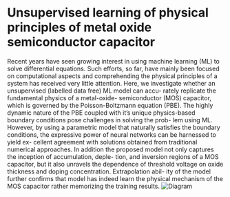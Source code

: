 # Unsupervised learning of physical principles of metal oxide semiconductor capacitor
Recent years have seen growing interest in using machine
learning (ML) to solve differential equations. Such efforts,
so far, have mainly been focused on computational aspects
and comprehending the physical principles of a system has
received very little attention. Here, we investigate whether
an unsupervised (labelled data free) ML model can accu-
rately replicate the fundamental physics of a metal-oxide-
semiconductor (MOS) capacitor, which is governed by the
Poisson-Boltzmann equation (PBE). The highly dynamic
nature of the PBE coupled with it’s unique physics-based
boundary conditions pose challenges in solving the prob-
lem using ML. However, by using a parametric model that
naturally satisfies the boundary conditions, the expressive
power of neural networks can be harnessed to yield ex-
cellent agreement with solutions obtained from traditional
numerical approaches. In addition the proposed model
not only captures the inception of accumulation, deple-
tion, and inversion regions of a MOS capacitor, but it
also unravels the dependence of threshold voltage on oxide
thickness and doping concentration. Extrapolation abil-
ity of the model further confirms that model has indeed
learn the physical mechanism of the MOS capacitor rather
memorizing the training results.
![Diagram](https://github.com/tejas-73/Unsupervised-learning-of-physical-principles-of-metal-oxide-semiconductor-capacitor/assets/97820591/038b6a67-cb45-4038-a880-9fe4e9ecbc3a)
